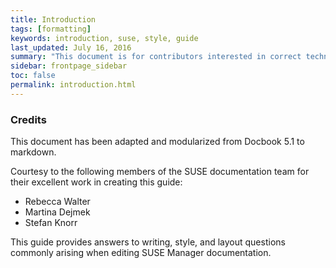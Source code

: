 ```yaml
---
title: Introduction
tags: [formatting]
keywords: introduction, suse, style, guide
last_updated: July 16, 2016
summary: "This document is for contributors interested in correct technical writing styles. This document is an adaptation of the SUSE Documentation Style Guide."
sidebar: frontpage_sidebar
toc: false
permalink: introduction.html
---
```


### Credits

This document has been adapted and modularized from Docbook 5.1 to markdown.

Courtesy to the following members of the SUSE documentation team for their excellent work in creating this guide:

- Rebecca Walter
- Martina Dejmek
- Stefan Knorr

This guide provides answers to writing, style, and layout questions commonly arising when editing SUSE Manager documentation.


